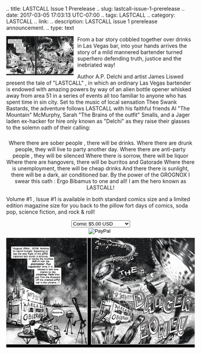 .. title: LASTCALL Issue 1 Prerelease
.. slug: lastcall-issue-1-prerelease
.. date: 2017-03-05 17:03:13 UTC-07:00
.. tags: LASTCALL
.. category: LASTCALL
.. link: 
.. description: LASTCALL issue 1 prerelease announcement.
.. type: text

<img src="/galleries/LASTCALL-1/dangerzone.thumbnail.png" style="float: left; margin-right: 10px;" />

From a bar story cobbled together over drinks in Las Vegas bar, into your hands arrives the story of a mild mannered
bartender turned superhero defending truth, justice and the inebriated way!

Author A.P. Delchi and artist James Liswed present the tale of "LASTCALL" , in which an ordinary Las Vegas bartender
is endowed with amazing powers by way of an alien bottle opener whisked away from area 51 in a series of events all too
familiar to anyone who has spent time in sin city. Set to the music of local sensation Thee Swank Bastards, the
adventure follows LASTCALL with his faithful friends Al "The Mountain" McMurphy, Sarah "The Brains of the outfit"
Smalls, and a Jager laden ex-hacker for hire only known as "Delchi" as they raise their glasses to the solemn oath of
their calling: 

<div style="clear: both;"></div>

<!-- TEASER_END -->

<div style="text-align: center; margin-top: 10px; margin-bottom: 10px;" >
Where there are sober people , there will be drinks.
Where there are drunk people, they will live to party another day.
Where there are anti-party people , they will be silenced
Where there is sorrow, there will be liquor
Where there are hangovers, there will be burritos and Gatorade
Where there is unemployment, there will be cheap drinks
And there there is sunlight, there will be a dark, air conditioned bar.
By the power of the GROGNOX I swear this oath : 
Ergo Bibamus to one and all!
I am the hero known as LASTCALL!
</div>


Volume #1 , Issue #1 is available in both standard comics size and a limited edition magazine size for you back to the
pillow fort days of comics, soda pop, science fiction, and rock & roll!

<div style="text-align: center; margin-top: 10px; margin-bottom: 10px;" >
<form action="https://www.paypal.com/cgi-bin/webscr" method="post" target="_top">
<input type="hidden" name="cmd" value="_s-xclick" />
<input type="hidden" name="hosted_button_id" value="DHFKGCVHF7E26" />
<input type="hidden" name="on0" value="Size" />
<select name="os0">
	<option value="Comic">Comic $5.00 USD</option>
	<option value="Magazine">Magazine $25.00 USD</option>
</select>
<input type="hidden" name="currency_code" value="USD" /><br/>
<input type="image" src="https://www.paypalobjects.com/en_US/i/btn/btn_buynow_LG.gif" border="0" name="submit" alt="PayPal" />
<img alt="" border="0" src="https://www.paypalobjects.com/en_US/i/scr/pixel.gif" width="1" height="1" />
</form>
</div>

<div style="text-align: center; margin-top: 10px; margin-bottom: 10px;" >
<img src="/galleries/LASTCALL-1/dangerzone.png" />
<div />
